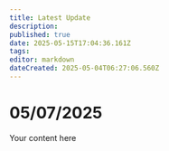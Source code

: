```yaml
---
title: Latest Update
description: 
published: true
date: 2025-05-15T17:04:36.161Z
tags: 
editor: markdown
dateCreated: 2025-05-04T06:27:06.560Z
---
```


# 05/07/2025
Your content here